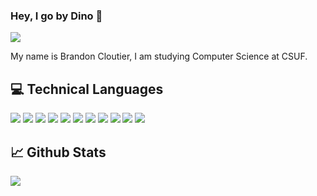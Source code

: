 ### Hey, I go by Dino 🐘

<a href= https://www.linkedin.com/in/brandoncloutier1 > <img src="https://img.shields.io/badge/-LinkedIn-0e76a8?style=plastic&logo=linkedIn"> </a>

My name is Brandon Cloutier, I am studying Computer Science at CSUF.
## 💻 Technical Languages
<span><img src="https://img.shields.io/badge/javascript-%23323330.svg?style=for-the-badge&logo=javascript&logoColor=%23F7DF1E"></span>
<span><img src="https://img.shields.io/badge/react-%2320232a.svg?style=for-the-badge&logo=react&logoColor=%2361DAFB"></span>
<span><img src="https://img.shields.io/badge/React_Router-CA4245?style=for-the-badge&logo=react-router&logoColor=white"></span>
<span><img src="https://img.shields.io/badge/node.js-6DA55F?style=for-the-badge&logo=node.js&logoColor=white"></span>
<span><img src="https://img.shields.io/badge/express.js-%23404d59.svg?style=for-the-badge&logo=express&logoColor=%2361DAFB"></span>
<span><img src="https://img.shields.io/badge/tailwindcss-%2338B2AC.svg?style=for-the-badge&logo=tailwind-css&logoColor=white"></span>
<span><img src="https://img.shields.io/badge/python-3670A0?style=for-the-badge&logo=python&logoColor=ffdd54"></span>
<span><img src="https://img.shields.io/badge/html5-%23E34F26.svg?style=for-the-badge&logo=html5&logoColor=white"></span>
<span><img src="https://img.shields.io/badge/css3-%231572B6.svg?style=for-the-badge&logo=css3&logoColor=white"></span>
<span><img src="https://img.shields.io/badge/c++-%2300599C.svg?style=for-the-badge&logo=c%2B%2B&logoColor=white"></span>
<span><img src="https://img.shields.io/badge/c-%2300599C.svg?style=for-the-badge&logo=c&logoColor=white"></span>
## 📈 Github Stats

<img src="https://github-readme-stats.vercel.app/api?username=bcloutier412&theme=tokyonight&show_icons=true&count_private=true">

